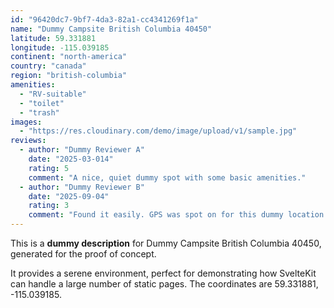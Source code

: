```yaml
---
id: "96420dc7-9bf7-4da3-82a1-cc4341269f1a"
name: "Dummy Campsite British Columbia 40450"
latitude: 59.331881
longitude: -115.039185
continent: "north-america"
country: "canada"
region: "british-columbia"
amenities:
  - "RV-suitable"
  - "toilet"
  - "trash"
images:
  - "https://res.cloudinary.com/demo/image/upload/v1/sample.jpg"
reviews:
  - author: "Dummy Reviewer A"
    date: "2025-03-014"
    rating: 5
    comment: "A nice, quiet dummy spot with some basic amenities."
  - author: "Dummy Reviewer B"
    date: "2025-09-04"
    rating: 3
    comment: "Found it easily. GPS was spot on for this dummy location."
---
```


This is a **dummy description** for Dummy Campsite British Columbia 40450, generated for the proof of concept.

It provides a serene environment, perfect for demonstrating how SvelteKit can handle a large number of static pages. The coordinates are 59.331881, -115.039185.
